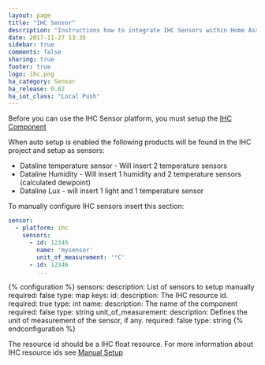 ```yaml
---
layout: page
title: "IHC Sensor"
description: "Instructions how to integrate IHC Sensors within Home Assistant."
date: 2017-11-27 13:35
sidebar: true
comments: false
sharing: true
footer: true
logo: ihc.png
ha_category: Sensor
ha_release: 0.62
ha_iot_class: "Local Push"
---
```


Before you can use the IHC Sensor platform, you must setup the [IHC Component](/components/ihc/)

When auto setup is enabled the following products will be found in the IHC project and setup as sensors:

* Dataline temperature sensor - Will insert 2 temperature sensors
* Dataline Humidity - Will insert 1 humidity and 2 temperature sensors (calculated dewpoint)
* Dataline Lux - will insert 1 light and 1 temperature sensor

To manually configure IHC sensors insert this section:

```yaml
sensor:
  - platform: ihc
    sensors:
      - id: 12345
        name: 'mysensor'
        unit_of_measurement: '°C'
      - id: 12346
        ...
```

{% configuration %}
sensors:
  description: List of sensors to setup manually
  required: false
  type: map
  keys:
    id:
      description: The IHC resource id.
      required: true
      type: int
    name:
      description: The name of the component
      required: false
      type: string
    unit_of_measurement:
      description: Defines the unit of measurement of the sensor, if any.
      required: false
      type: string
{% endconfiguration %}

The resource id should be a IHC float resource.
For more information about IHC resource ids see [Manual Setup](/components/ihc/#manual-setup)

